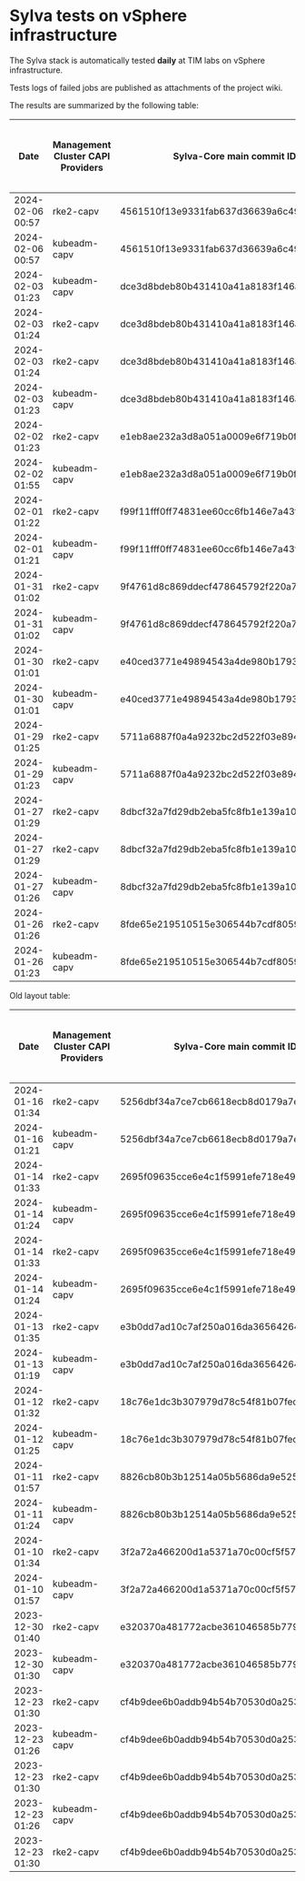 # Sylva tests on vSphere infrastructure

The Sylva stack is automatically tested **daily** at TIM labs on vSphere infrastructure.

Tests logs of failed jobs are published as attachments of the project wiki.

The results are summarized by the following table:

| Date                      | Management Cluster CAPI Providers | Sylva-Core main commit ID        | Management cluster result                    | Workload cluster result              | Test logs (only for failed tests) |
|---------------------------|-----------------------------------|----------------------------------|----------------------------------------------|--------------------------------------|-----------------------------------|
|2024-02-06 00:57|rke2-capv|4561510f13e9331fab637d36639a6c49e086f505|:x:|N/A|[link](https://gitlab.com/sylva-projects/sylva-core/-/wikis/uploads/5dcdfa9d00ab9ccfa53997a1e800baf5/capv-logs.gz)|
|2024-02-06 00:57|kubeadm-capv|4561510f13e9331fab637d36639a6c49e086f505|:x:|N/A|[link](https://gitlab.com/sylva-projects/sylva-core/-/wikis/uploads/5dcdfa9d00ab9ccfa53997a1e800baf5/capv-logs.gz)|
|2024-02-03 01:23|kubeadm-capv|dce3d8bdeb80b431410a41a8183f146a0fd4ae24|:white_check_mark:|:white_check_mark:||
|2024-02-03 01:24|rke2-capv|dce3d8bdeb80b431410a41a8183f146a0fd4ae24|:white_check_mark:|:white_check_mark:||
|2024-02-03 01:24|rke2-capv|dce3d8bdeb80b431410a41a8183f146a0fd4ae24|:white_check_mark:|:white_check_mark:||
|2024-02-03 01:23|kubeadm-capv|dce3d8bdeb80b431410a41a8183f146a0fd4ae24|:white_check_mark:|:white_check_mark:||
|2024-02-02 01:23|rke2-capv|e1eb8ae232a3d8a051a0009e6f719b0f928c882f|:white_check_mark:|:white_check_mark:|[link](https://gitlab.com/sylva-projects/sylva-core/-/wikis/uploads/62f476a89c637cf7c9a514309f2c4a22/capv-logs.gz)|
|2024-02-02 01:55|kubeadm-capv|e1eb8ae232a3d8a051a0009e6f719b0f928c882f|:x:|N/A|[link](https://gitlab.com/sylva-projects/sylva-core/-/wikis/uploads/62f476a89c637cf7c9a514309f2c4a22/capv-logs.gz)|
|2024-02-01 01:22|rke2-capv|f99f11fff0ff74831ee60cc6fb146e7a43fef885|:white_check_mark:|:x:||
|2024-02-01 01:21|kubeadm-capv|f99f11fff0ff74831ee60cc6fb146e7a43fef885|:white_check_mark:|:x:||
|2024-01-31 01:02|rke2-capv|9f4761d8c869ddecf478645792f220a7417fca65|:x:|N/A|[link](https://gitlab.com/sylva-projects/sylva-core/-/wikis/uploads/d06a59e9cbbd767b6097c9e6ef47d89a/capv-logs.gz)|
|2024-01-31 01:02|kubeadm-capv|9f4761d8c869ddecf478645792f220a7417fca65|:x:|N/A|[link](https://gitlab.com/sylva-projects/sylva-core/-/wikis/uploads/d06a59e9cbbd767b6097c9e6ef47d89a/capv-logs.gz)|
|2024-01-30 01:01|rke2-capv|e40ced3771e49894543a4de980b1793917ce7b77|:x:|N/A|[link](https://gitlab.com/sylva-projects/sylva-core/-/wikis/uploads/a2da3533608850cfd8d4eb7477c05830/capv-logs.gz)|
|2024-01-30 01:01|kubeadm-capv|e40ced3771e49894543a4de980b1793917ce7b77|:x:|N/A|[link](https://gitlab.com/sylva-projects/sylva-core/-/wikis/uploads/a2da3533608850cfd8d4eb7477c05830/capv-logs.gz)|
|2024-01-29 01:25|rke2-capv|5711a6887f0a4a9232bc2d522f03e89478f17535|:white_check_mark:|:white_check_mark:||
|2024-01-29 01:23|kubeadm-capv|5711a6887f0a4a9232bc2d522f03e89478f17535|:white_check_mark:|:white_check_mark:||
|2024-01-27 01:29|rke2-capv|8dbcf32a7fd29db2eba5fc8fb1e139a1070144b0|:white_check_mark:|:white_check_mark:||
|2024-01-27 01:29|rke2-capv|8dbcf32a7fd29db2eba5fc8fb1e139a1070144b0|:white_check_mark:|:white_check_mark:||
|2024-01-27 01:26|kubeadm-capv|8dbcf32a7fd29db2eba5fc8fb1e139a1070144b0|:white_check_mark:|:white_check_mark:||
|2024-01-26 01:26|rke2-capv|8fde65e219510515e306544b7cdf8059833dad5f|:white_check_mark:|:white_check_mark:||
|2024-01-26 01:23|kubeadm-capv|8fde65e219510515e306544b7cdf8059833dad5f|:white_check_mark:|:white_check_mark:||

Old layout table:

| Date                      | Management Cluster CAPI Providers | Sylva-Core main commit ID        | Result                                       | Test logs (only for failed tests) |
|---------------------------|-----------------------------------|----------------------------------|----------------------------------------------|-----------------------------------|
|2024-01-16 01:34|rke2-capv|5256dbf34a7ce7cb6618ecb8d0179a7eae5fbd46|:white_check_mark: success||
|2024-01-16 01:21|kubeadm-capv|5256dbf34a7ce7cb6618ecb8d0179a7eae5fbd46|:white_check_mark: success||
|2024-01-14 01:33|rke2-capv|2695f09635cce6e4c1f5991efe718e497702f32b|:white_check_mark: success||
|2024-01-14 01:24|kubeadm-capv|2695f09635cce6e4c1f5991efe718e497702f32b|:white_check_mark: success||
|2024-01-14 01:33|rke2-capv|2695f09635cce6e4c1f5991efe718e497702f32b|:white_check_mark: success||
|2024-01-14 01:24|kubeadm-capv|2695f09635cce6e4c1f5991efe718e497702f32b|:white_check_mark: success||
|2024-01-13 01:35|rke2-capv|e3b0dd7ad10c7af250a016da36564264287586bf|:white_check_mark: success||
|2024-01-13 01:19|kubeadm-capv|e3b0dd7ad10c7af250a016da36564264287586bf|:white_check_mark: success||
|2024-01-12 01:32|rke2-capv|18c76e1dc3b307979d78c54f81b07fec0d80d511|:white_check_mark: success||
|2024-01-12 01:25|kubeadm-capv|18c76e1dc3b307979d78c54f81b07fec0d80d511|:white_check_mark: success||
|2024-01-11 01:57|rke2-capv|8826cb80b3b12514a05b5686da9e52505c577704|:x: failed|[link](https://gitlab.com/sylva-projects/sylva-core/-/wikis/uploads/f8332c73b645753fb674c6ec8d7eeabf/capv-logs.gz)|
|2024-01-11 01:24|kubeadm-capv|8826cb80b3b12514a05b5686da9e52505c577704|:white_check_mark: success||
|2024-01-10 01:34|rke2-capv|3f2a72a466200d1a5371a70c00cf5f57d35b73fe|:white_check_mark: success||
|2024-01-10 01:57|kubeadm-capv|3f2a72a466200d1a5371a70c00cf5f57d35b73fe|:x: failed|[link](https://gitlab.com/sylva-projects/sylva-core/-/wikis/uploads/8138bd7fc116d62d656f66aab4c677ac/capv-logs.gz)|
|2023-12-30 01:40|rke2-capv|e320370a481772acbe361046585b779bc4c772fe|:x: failed|[link](https://gitlab.com/sylva-projects/sylva-core/-/wikis/uploads/17d4ffbdc8036903ad000196987782ea/capv-logs.gz)|
|2023-12-30 01:30|kubeadm-capv|e320370a481772acbe361046585b779bc4c772fe|:x: failed|[link](https://gitlab.com/sylva-projects/sylva-core/-/wikis/uploads/17d4ffbdc8036903ad000196987782ea/capv-logs.gz)|
|2023-12-23 01:30|rke2-capv|cf4b9dee6b0addb94b54b70530d0a25365ba937e|:x: failed|[link](https://gitlab.com/sylva-projects/sylva-core/-/wikis/uploads/758ab1ecc725e797a06261c62cc77788/capv-logs.gz)|
|2023-12-23 01:26|kubeadm-capv|cf4b9dee6b0addb94b54b70530d0a25365ba937e|:white_check_mark: success||
|2023-12-23 01:30|rke2-capv|cf4b9dee6b0addb94b54b70530d0a25365ba937e|:x: failed|[link](https://gitlab.com/sylva-projects/sylva-core/-/wikis/uploads/d3bb7c8c3be36d81a9f9930f81189f56/capv-logs.gz)|
|2023-12-23 01:26|kubeadm-capv|cf4b9dee6b0addb94b54b70530d0a25365ba937e|:white_check_mark: success||
|2023-12-23 01:30|rke2-capv|cf4b9dee6b0addb94b54b70530d0a25365ba937e|:x: failed|[link](https://gitlab.com/sylva-projects/sylva-core/-/wikis/uploads/6e58c059b348d378ad25155a7f3ed1c8/capv-logs.gz)|

